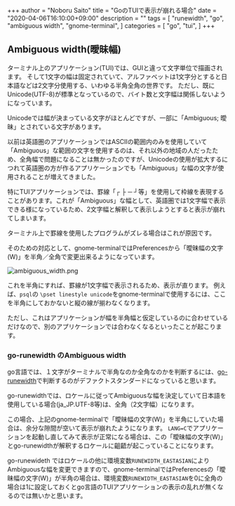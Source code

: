+++
author = "Noboru Saito"
title = "GoのTUIで表示が崩れる場合"
date = "2020-04-06T16:10:00+09:00"
description = ""
tags = [
    "runewidth",
    "go",
    "ambiguous width",
    "gnome-terminal",
]
categories = [
    "go",
    "tui",
]
+++

## Ambiguous width(曖昧幅)

ターミナル上のアプリケーション(TUI)では、GUIと違って文字単位で描画されます。
そして1文字の幅は固定されていて、アルファベットは1文字分とすると日本語などは2文字分使用する、いわゆる半角全角の世界です。
ただし、既にUnicode(UTF-8)が標準となっているので、バイト数と文字幅は関係しないようになっています。

Unicodeでは幅が決まっている文字がほとんどですが、一部に「Ambiguous; 曖昧」とされている文字があります。

以前は英語圏のアプリケーションではASCIIの範囲内のみを使用していて「Ambiguous」な範囲の文字を使用するのは、それ以外の地域の人だったため、全角幅で問題になることは無かったのですが、Unicodeの使用が拡大するにつれて英語圏の方が作るアプリケーションでも「Ambiguous」な幅の文字が使用されることが増えてきました。

特にTUIアプリケーションでは、罫線「┌ ├ ─ ┘等」を使用して枠線を表現することがあります。これが「Ambiguous」な幅として、英語圏では1文字幅で表示できる様になっているため、2文字幅と解釈して表示しようとすると表示が崩れてしまいます。

ターミナル上で罫線を使用したプログラムがズレる場合はこれが原因です。

そのための対応として、gnome-terminalではPreferencesから「曖昧幅の文字(W)」を半角／全角で変更出来るようになっています。

![ambiguous_width.png](../ambiguous_width.png)

これを半角にすれば、罫線が1文字幅で表示されるため、表示が直ります。
例えば、`psql`の `\pset linestyle unicode`をgnome-terminalで使用するには、ここを半角にしておかないと縦の線が揃わなくなります。

ただし、これはアプリケーションが幅を半角幅と仮定しているのに合わせているだけなので、別のアプリケーションでは合わなくなるといったことが起こります。

### go-runewidth のAmbiguous width

go言語では、１文字がターミナルで半角なのか全角なのかを判断するには、[go-runewidth](https://github.com/mattn/go-runewidth)で判断するのがデファクトスタンダードになっていると思います。

go-runewidthでは、ロケールに従ってAmbiguousな幅を決定していて日本語を使用している場合(ja_JP.UTF-8等)は、全角（2文字幅）になります。

この場合、上記のgnome-terminalで「曖昧幅の文字(W)」を半角にしていた場合は、余分な隙間が空いて表示が崩れたようになります。
`LANG=C`でアプリケーションを起動し直してみて表示が正常になる場合は、この「曖昧幅の文字(W)」とgo-runewidthが解釈するロケールに齟齬が起こっていることになります。

go-runewideth ではロケールの他に環境変数`RUNEWIDTH_EASTASIAN`によりAmbiguousな幅を変更できますので、gnome-terminalではPreferencesの「曖昧幅の文字(W)」が半角の場合は、環境変数`RUNEWIDTH_EASTASIAN`を0に全角の場合は1に設定しておくとgo言語のTUIアプリケーションの表示の乱れが無くなるのでは無いかと思います。

